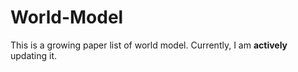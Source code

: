 # World-Model
This is a growing paper list of world model. Currently, I am **actively** updating it.

